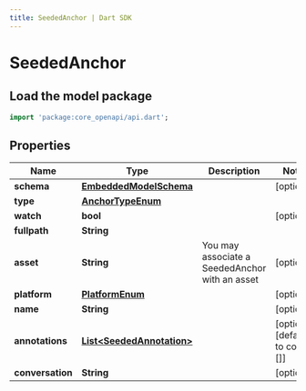 ```yaml
---
title: SeededAnchor | Dart SDK
---
```


# SeededAnchor

## Load the model package
```dart
import 'package:core_openapi/api.dart';
```

## Properties
Name | Type | Description | Notes
------------ | ------------- | ------------- | -------------
**schema** | [**EmbeddedModelSchema**](EmbeddedModelSchema) |  | [optional] 
**type** | [**AnchorTypeEnum**](AnchorTypeEnum) |  | 
**watch** | **bool** |  | [optional] 
**fullpath** | **String** |  | 
**asset** | **String** | You may associate a SeededAnchor with an asset | [optional] 
**platform** | [**PlatformEnum**](PlatformEnum) |  | [optional] 
**name** | **String** |  | [optional] 
**annotations** | [**List\<SeededAnnotation\>**](SeededAnnotation) |  | [optional] [default to const []]
**conversation** | **String** |  | [optional] 





